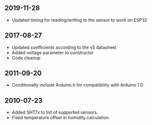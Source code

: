 ## 2019-11-28
 * Updated timing for reading/writing to the sensor to work on ESP32
 
## 2017-08-27
 * Updated coefficients according to the v5 datasheet
 * Added voltage parameter to constructor
 * Code cleanup

## 2011-09-20
 * Conditionally include Arduino.h for compatibility with Arduino 1.0

## 2010-07-23
 * Added SHT7x to list of supported sensors.
 * Fixed temperature offset in humidity calculation.
